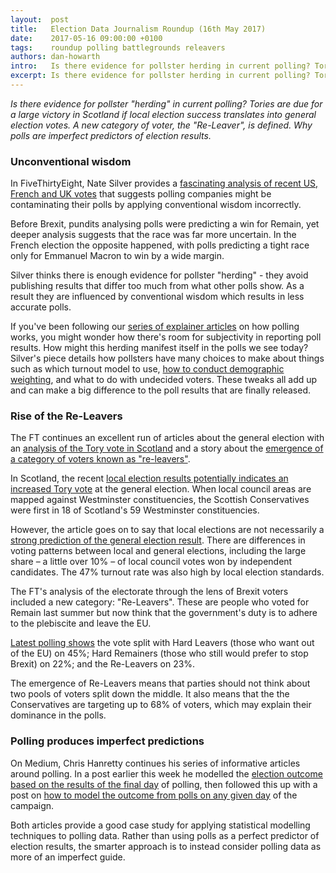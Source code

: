 ```yaml
---
layout:  post
title:   Election Data Journalism Roundup (16th May 2017)
date:    2017-05-16 09:00:00 +0100
tags:    roundup polling battlegrounds releavers
authors: dan-howarth
intro:   Is there evidence for pollster herding in current polling? Tories are due for a large victory in Scotland if local election success translates into general election votes. A new category of voter, the Re-Leaver, is defined. Why polls are imperfect predictors of election results.
excerpt: Is there evidence for pollster herding in current polling? Tories are due for a large victory in Scotland if local election success translates into general election votes. A new category of voter, the "Re-Leaver", is defined. Why polls are imperfect predictors of election results.
---
```


_Is there evidence for pollster "herding" in current polling? Tories are due for a large victory in Scotland if local election success translates into general election votes. A new category of voter, the "Re-Leaver", is defined. Why polls are imperfect predictors of election results._


### Unconventional wisdom

In FiveThirtyEight, Nate Silver provides a [fascinating analysis of recent US, French and UK votes](https://fivethirtyeight.com/features/conventional-wisdom-may-be-contaminating-polls/) that suggests polling companies might be contaminating their polls by applying conventional wisdom incorrectly. 

Before Brexit, pundits analysing polls were predicting a win for Remain, yet deeper analysis suggests that the race was far more uncertain. In the French election the opposite happened, with polls predicting a tight race only for Emmanuel Macron to win by a wide margin. 

Silver thinks there is enough evidence for pollster "herding" - they avoid publishing results that differ too much from what other polls show. As a result they are influenced by conventional wisdom which results in less accurate polls.

If you've been following our [series of explainer articles](https://sixfifty.org.uk/explainers) on how polling works, you might wonder how there's room for subjectivity in reporting poll results. How might this herding manifest itself in the polls we see today? Silver's piece details how pollsters have many choices to make about things such as which turnout model to use, [how to conduct demographic weighting](https://sixfifty.org.uk/2017/05/08/opinion-polling-more-art-than-science/), and what to do with undecided voters. These tweaks all add up and can make a big difference to the poll results that are finally released.


### Rise of the Re-Leavers

The FT continues an excellent run of articles about the general election with an [analysis of the Tory vote in Scotland](https://www.ft.com/content/e86a4bae-34db-11e7-bce4-9023f8c0fd2e) and a story about the [emergence of a category of voters known as "re-leavers"](https://www.ft.com/content/76037a34-36ef-11e7-99bd-13beb0903fa3). 

In Scotland, the recent [local election results potentially indicates an increased Tory vote](https://www.ft.com/content/0df99c34-3195-11e7-9555-23ef563ecf9a) at the general election. When local council areas are mapped against Westminster constituencies, the Scottish Conservatives were first in 18 of Scotland's 59 Westminster constituencies. 

However, the article goes on to say that local elections are not necessarily a [strong prediction of the general election result](https://www.ft.com/content/5ec6e7de-3401-11e7-bce4-9023f8c0fd2e). There are differences in voting patterns between local and general elections, including the large share – a little over 10% – of local council votes won by independent candidates. The 47% turnout rate was also high by local election standards.

The FT's analysis of the electorate through the lens of Brexit voters included a new category: "Re-Leavers". These are people who voted for Remain last summer but now think that the government's duty is to adhere to the plebiscite and leave the EU.

[Latest polling shows](https://yougov.co.uk/news/2017/05/12/forget-52-rise-re-leavers-mean-pro-brexit-electora/) the vote split with Hard Leavers (those who want out of the EU) on 45%; Hard Remainers (those who still would prefer to stop Brexit) on 22%; and the Re-Leavers on 23%.

The emergence of Re-Leavers means that parties should not think about two pools of voters split down the middle. It also means that the the Conservatives are targeting up to 68% of voters, which may explain their dominance in the polls.


### Polling produces imperfect predictions

On Medium, Chris Hanretty continues his series of informative articles around polling. In a post earlier this week he modelled the [election outcome based on the results of the final day](https://medium.com/@chrishanretty/election-forecasts-outside-the-forbidden-zone-d2119c41ede9) of polling, then followed this up with a post on [how to model the outcome from polls on any given day](https://medium.com/@chrishanretty/boosts-and-bumps-in-polling-459ef94f3099) of the campaign.

Both articles provide a good case study for applying statistical modelling techniques to polling data. Rather than using polls as a perfect predictor of election results, the smarter approach is to instead consider polling data as more of an imperfect guide.
